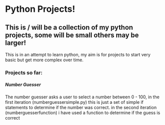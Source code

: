 # Python Projects!

## This is / will be a collection of my python projects, some will be small others may be larger!

This is in an attempt to learn python, my aim is for projects to start very basic but get more complex over time.


### Projects so far:

##### Number Guesser
The number guesser asks a user to select a number between 0 - 100, in the first iteration (numberguessersimple.py) this is just a set of simple if statements to determine if the number was correct. in the second iteration (numberguesserfunction) i have used a function to determine if the guess is correct

